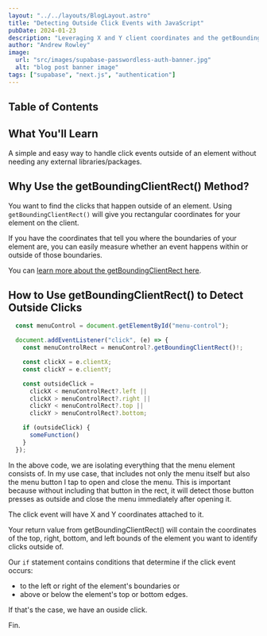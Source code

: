 ```yaml
---
layout: "../../layouts/BlogLayout.astro"
title: "Detecting Outside Click Events with JavaScript"
pubDate: 2024-01-23
description: "Leveraging X and Y client coordinates and the getBoundingClientRect() method."
author: "Andrew Rowley"
image:
  url: "src/images/supabase-passwordless-auth-banner.jpg"
  alt: "blog post banner image"
tags: ["supabase", "next.js", "authentication"]
---
```


## Table of Contents

## What You'll Learn

A simple and easy way to handle click events outside of an element without needing any external libraries/packages.

## Why Use the getBoundingClientRect() Method?

You want to find the clicks that happen outside of an element. Using `getBoundingClientRect()` will give you rectangular coordinates for your element on the client.

If you have the coordinates that tell you where the boundaries of your element are, you can easily measure whether an event happens within or outside of those boundaries.

You can [learn more about the getBoundingClientRect here](https://developer.mozilla.org/en-US/docs/Web/API/Element/getBoundingClientRect).

## How to Use getBoundingClientRect() to Detect Outside Clicks
```javascript
  const menuControl = document.getElementById("menu-control");

  document.addEventListener("click", (e) => {
    const menuControlRect = menuControl?.getBoundingClientRect()!;

    const clickX = e.clientX;
    const clickY = e.clientY;

    const outsideClick =
      clickX < menuControlRect?.left ||
      clickX > menuControlRect?.right ||
      clickY < menuControlRect?.top ||
      clickY > menuControlRect?.bottom;

    if (outsideClick) {
      someFunction()
    }
  });
```
In the above code, we are isolating everything that the menu element consists of. In my use case, that includes not only the menu itself but also the menu button I tap to open and close the menu. This is important because without including that button in the rect, it will detect those button presses as outside and close the menu immediately after opening it.

The click event will have X and Y coordinates attached to it.

Your return value from getBoundingClientRect() will contain the coordinates of the top, right, bottom, and left bounds of the element you want to identify clicks outside of.

Our `if` statement contains conditions that determine if the click event occurs:
- to the left or right of the element's boundaries or 
- above or below the element's top or bottom edges.

If that's the case, we have an ouside click.

Fin.